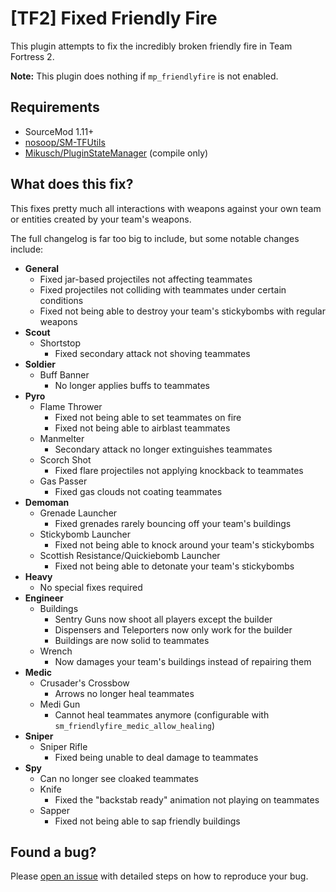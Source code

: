 # [TF2] Fixed Friendly Fire

This plugin attempts to fix the incredibly broken friendly fire in Team Fortress 2.

**Note:** This plugin does nothing if `mp_friendlyfire` is not enabled.

## Requirements

* SourceMod 1.11+
* [nosoop/SM-TFUtils](https://github.com/nosoop/SM-TFUtils)
* [Mikusch/PluginStateManager](https://github.com/Mikusch/PluginStateManager) (compile only)

## What does this fix?

This fixes pretty much all interactions with weapons against your own team or entities created by your team's weapons.

The full changelog is far too big to include, but some notable changes include:

* **General**
    * Fixed jar-based projectiles not affecting teammates
    * Fixed projectiles not colliding with teammates under certain conditions
    * Fixed not being able to destroy your team's stickybombs with regular weapons
* **Scout**
    * Shortstop
        * Fixed secondary attack not shoving teammates
* **Soldier**
    * Buff Banner
        * No longer applies buffs to teammates
* **Pyro**
    * Flame Thrower
        * Fixed not being able to set teammates on fire
        * Fixed not being able to airblast teammates
    * Manmelter
        * Secondary attack no longer extinguishes teammates
    * Scorch Shot
        * Fixed flare projectiles not applying knockback to teammates
    * Gas Passer
        * Fixed gas clouds not coating teammates
* **Demoman**
    * Grenade Launcher
        * Fixed grenades rarely bouncing off your team's buildings
    * Stickybomb Launcher
        * Fixed not being able to knock around your team's stickybombs
    * Scottish Resistance/Quickiebomb Launcher
        * Fixed not being able to detonate your team's stickybombs
* **Heavy**
    * No special fixes required
* **Engineer**
    * Buildings
        * Sentry Guns now shoot all players except the builder
        * Dispensers and Teleporters now only work for the builder
        * Buildings are now solid to teammates
    * Wrench
        * Now damages your team's buildings instead of repairing them
* **Medic**
    * Crusader's Crossbow
        * Arrows no longer heal teammates
    * Medi Gun
        * Cannot heal teammates anymore (configurable with `sm_friendlyfire_medic_allow_healing`)
* **Sniper**
    * Sniper Rifle
        * Fixed being unable to deal damage to teammates
* **Spy**
    * Can no longer see cloaked teammates
    * Knife
        * Fixed the "backstab ready" animation not playing on teammates
    * Sapper
        * Fixed not being able to sap friendly buildings

## Found a bug?

Please [open an issue](https://github.com/Mikusch/friendlyfire/issues) with detailed steps on how to reproduce your bug.
